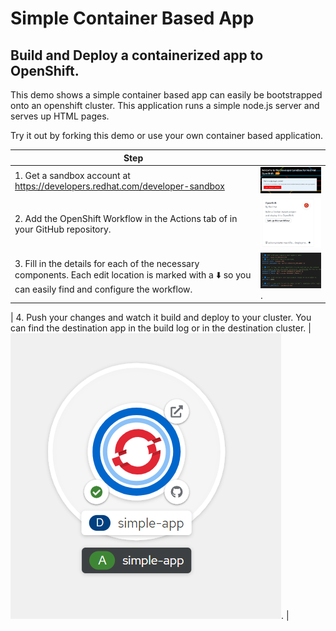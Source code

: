 # Simple Container Based App 

## Build and Deploy a containerized app to OpenShift. 

This demo shows a simple container based app can easily be bootstrapped onto an openshift cluster.
This application runs a simple node.js server and serves up HTML pages. 



Try it out by forking this demo or use your own container based application.
 
| Step    |    |
| ----------- | ----------- |
| 1. Get a sandbox account at https://developers.redhat.com/developer-sandbox      | ![OpenShift Sandbox Account](sandbox.png)       |
| 2. Add the OpenShift Workflow in the Actions tab of in your GitHub repository.   | ![OpenShift Workflow](workflow.png)         |
| 3. Fill in the details for each of the necessary components. Each edit location is marked with  a  ⬇️ so you can easily find and configure the workflow.       | ![destination](editconfig.png).    |

| 4. Push your changes and watch it build and deploy to your cluster.  You can find the destination app in the build log or in the destination cluster. 
  |    ![running](running.png).        |
 


